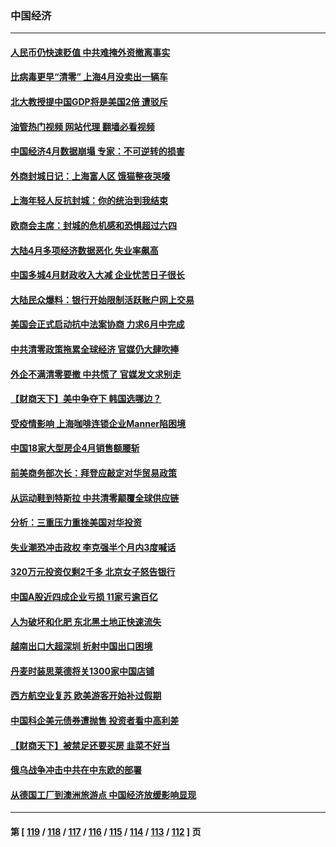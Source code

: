 ### 中国经济
---
#### [人民币仍快速贬值 中共难掩外资撤离事实](../../pages/ncid283/n13738925.md?05171245) 
#### [比病毒更早“清零” 上海4月没卖出一辆车](../../pages/ncid283/n13738757.md?05171245) 
#### [北大教授提中国GDP将是美国2倍 遭驳斥](../../pages/ncid283/n13738614.md?05171245) 
#### [油管热门视频 网站代理 翻墙必看视频](http://209.222.30.114:81/youtube.html?05171245)
#### [中国经济4月数据崩塌 专家：不可逆转的损害](../../pages/ncid283/n13738442.md?05171245) 
#### [外商封城日记：上海富人区 饿猫整夜哭嚎](../../pages/ncid283/n13738603.md?05171245) 
#### [上海年轻人反抗封城：你的统治到我结束](../../pages/ncid283/n13738588.md?05171245) 
#### [欧商会主席：封城的危机感和恐惧超过六四](../../pages/ncid283/n13738395.md?05171245) 
#### [大陆4月多项经济数据恶化 失业率飙高](../../pages/ncid283/n13738358.md?05171245) 
#### [中国多城4月财政收入大减 企业忧苦日子很长](../../pages/ncid283/n13737994.md?05171245) 
#### [大陆民众爆料：银行开始限制活跃账户网上交易](../../pages/ncid283/n13737789.md?05171245) 
#### [美国会正式启动抗中法案协商 力求6月中完成](../../pages/ncid283/n13737740.md?05171245) 
#### [中共清零政策拖累全球经济 官媒仍大肆吹捧](../../pages/ncid283/n13737257.md?05171245) 
#### [外企不满清零要撤 中共慌了 官媒发文求别走](../../pages/ncid283/n13737067.md?05171245) 
#### [【财商天下】美中争夺下 韩国选哪边？](../../pages/ncid283/n13736981.md?05171245) 
#### [受疫情影响 上海咖啡连锁企业Manner陷困境](../../pages/ncid283/n13737070.md?05171245) 
#### [中国18家大型房企4月销售额腰斩](../../pages/ncid283/n13737051.md?05171245) 
#### [前美商务部次长：拜登应敲定对华贸易政策](../../pages/ncid283/n13736985.md?05171245) 
#### [从运动鞋到特斯拉 中共清零颠覆全球供应链](../../pages/ncid283/n13736996.md?05171245) 
#### [分析：三重压力重挫美国对华投资](../../pages/ncid283/n13731653.md?05171245) 
#### [失业潮恐冲击政权 李克强半个月内3度喊话](../../pages/ncid283/n13736842.md?05171245) 
#### [320万元投资仅剩2千多 北京女子怒告银行](../../pages/ncid283/n13736856.md?05171245) 
#### [中国A股近四成企业亏损 11家亏逾百亿](../../pages/ncid283/n13736511.md?05171245) 
#### [人为破坏和化肥 东北黑土地正快速流失](../../pages/ncid283/n13736483.md?05171245) 
#### [越南出口大超深圳 折射中国出口困境](../../pages/ncid283/n13736418.md?05171245) 
#### [丹麦时装思莱德将关1300家中国店铺](../../pages/ncid283/n13736064.md?05171245) 
#### [西方航空业复苏 欧美游客开始补过假期](../../pages/ncid283/n13735890.md?05171245) 
#### [中国科企美元债券遭抛售 投资者看中高利差](../../pages/ncid283/n13735182.md?05171245) 
#### [【财商天下】被禁足还要买房 韭菜不好当](../../pages/ncid283/n13734833.md?05171245) 
#### [俄乌战争冲击中共在中东欧的部署](../../pages/ncid283/n13734903.md?05171245) 
#### [从德国工厂到澳洲旅游点 中国经济放缓影响显现](../../pages/ncid283/n13734773.md?05171245) 

---
#### 第 [ [119](./119.md?05171245) / [118](./118.md?05171245) / [117](./117.md?05171245) / [116](./116.md?05171245) / [115](./115.md?05171245) / [114](./114.md?05171245) / [113](./113.md?05171245) / [112](./112.md?05171245) ] 页
